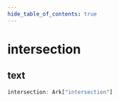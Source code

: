 ```yaml
---
hide_table_of_contents: true
---
```


# intersection

## text

```ts
intersection: Ark["intersection"]
```
